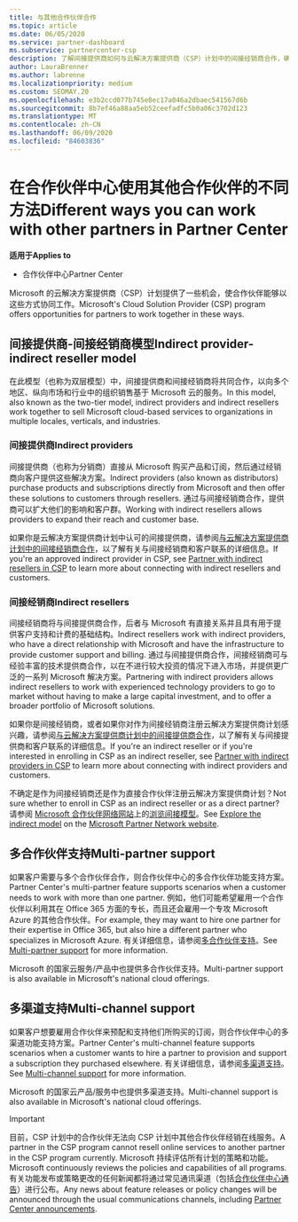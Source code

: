 ```yaml
---
title: 与其他合作伙伴合作
ms.topic: article
ms.date: 06/05/2020
ms.service: partner-dashboard
ms.subservice: partnercenter-csp
description: 了解间接提供商如何与云解决方案提供商（CSP）计划中的间接经销商合作，确定哪种角色适合你。
author: LauraBrenner
ms.author: labrenne
ms.localizationpriority: medium
ms.custom: SEOMAY.20
ms.openlocfilehash: e3b2ccd077b745e8ec17a046a2dbaec541567d6b
ms.sourcegitcommit: 8b7ef46a88aa5eb52ceefadfc5b0a06c3702d123
ms.translationtype: MT
ms.contentlocale: zh-CN
ms.lasthandoff: 06/09/2020
ms.locfileid: "84603836"
---
```

# <a name="different-ways-you-can-work-with-other-partners-in-partner-center"></a><span data-ttu-id="b6437-103">在合作伙伴中心使用其他合作伙伴的不同方法</span><span class="sxs-lookup"><span data-stu-id="b6437-103">Different ways you can work with other partners in Partner Center</span></span>

<span data-ttu-id="b6437-104">**适用于**</span><span class="sxs-lookup"><span data-stu-id="b6437-104">**Applies to**</span></span>

- <span data-ttu-id="b6437-105">合作伙伴中心</span><span class="sxs-lookup"><span data-stu-id="b6437-105">Partner Center</span></span>

<span data-ttu-id="b6437-106">Microsoft 的云解决方案提供商（CSP）计划提供了一些机会，使合作伙伴能够以这些方式协同工作。</span><span class="sxs-lookup"><span data-stu-id="b6437-106">Microsoft's Cloud Solution Provider (CSP) program offers opportunities for partners to work together in these ways.</span></span>

## <a name="indirect-provider-indirect-reseller-model"></a><span data-ttu-id="b6437-107">间接提供商-间接经销商模型</span><span class="sxs-lookup"><span data-stu-id="b6437-107">Indirect provider-indirect reseller model</span></span>

<span data-ttu-id="b6437-108">在此模型（也称为双层模型）中，间接提供商和间接经销商将共同合作，以向多个地区、纵向市场和行业中的组织销售基于 Microsoft 云的服务。</span><span class="sxs-lookup"><span data-stu-id="b6437-108">In this model, also known as the two-tier model, indirect providers and indirect resellers work together to sell Microsoft cloud-based services to organizations in multiple locales, verticals, and industries.</span></span> 

### <a name="indirect-providers"></a><span data-ttu-id="b6437-109">间接提供商</span><span class="sxs-lookup"><span data-stu-id="b6437-109">Indirect providers</span></span>

<span data-ttu-id="b6437-110">间接提供商（也称为分销商）直接从 Microsoft 购买产品和订阅，然后通过经销商向客户提供这些解决方案。</span><span class="sxs-lookup"><span data-stu-id="b6437-110">Indirect providers (also known as distributors) purchase products and subscriptions directly from Microsoft and then offer these solutions to customers through resellers.</span></span> <span data-ttu-id="b6437-111">通过与间接经销商合作，提供商可以扩大他们的影响和客户群。</span><span class="sxs-lookup"><span data-stu-id="b6437-111">Working with indirect resellers allows providers to expand their reach and customer base.</span></span> 

<span data-ttu-id="b6437-112">如果你是云解决方案提供商计划中认可的间接提供商，请参阅[与云解决方案提供商计划中的间接经销商合作](indirect-provider-tasks-in-partner-center.md)，以了解有关与间接经销商和客户联系的详细信息。</span><span class="sxs-lookup"><span data-stu-id="b6437-112">If you're an approved indirect provider in CSP, see [Partner with indirect resellers in CSP](indirect-provider-tasks-in-partner-center.md) to learn more about connecting with indirect resellers and customers.</span></span> 

### <a name="indirect-resellers"></a><span data-ttu-id="b6437-113">间接经销商</span><span class="sxs-lookup"><span data-stu-id="b6437-113">Indirect resellers</span></span>

<span data-ttu-id="b6437-114">间接经销商将与间接提供商合作，后者与 Microsoft 有直接关系并且具有用于提供客户支持和计费的基础结构。</span><span class="sxs-lookup"><span data-stu-id="b6437-114">Indirect resellers work with indirect providers, who have a direct relationship with Microsoft and have the infrastructure to provide customer support and billing.</span></span> <span data-ttu-id="b6437-115">通过与间接提供商合作，间接经销商可与经验丰富的技术提供商合作，以在不进行较大投资的情况下进入市场，并提供更广泛的一系列 Microsoft 解决方案。</span><span class="sxs-lookup"><span data-stu-id="b6437-115">Partnering with indirect providers allows indirect resellers to work with experienced technology providers to go to market without having to make a large capital investment, and to offer a broader portfolio of Microsoft solutions.</span></span> 

<span data-ttu-id="b6437-116">如果你是间接经销商，或者如果你对作为间接经销商注册云解决方案提供商计划感兴趣，请参阅[与云解决方案提供商计划中的间接提供商合作](indirect-reseller-tasks-in-partner-center.md)，以了解有关与间接提供商和客户联系的详细信息。</span><span class="sxs-lookup"><span data-stu-id="b6437-116">If you're an indirect reseller or if you're interested in enrolling in CSP as an indirect reseller, see [Partner with indirect providers in CSP](indirect-reseller-tasks-in-partner-center.md) to learn more about connecting with indirect providers and customers.</span></span>

<span data-ttu-id="b6437-117">不确定是作为间接经销商还是作为直接合作伙伴注册云解决方案提供商计划？</span><span class="sxs-lookup"><span data-stu-id="b6437-117">Not sure whether to enroll in CSP as an indirect reseller or as a direct partner?</span></span> <span data-ttu-id="b6437-118">请参阅 [Microsoft 合作伙伴网络网站](https://partner.microsoft.com)上的[浏览间接模型](https://partner.microsoft.com/cloud-solution-provider/indirect)。</span><span class="sxs-lookup"><span data-stu-id="b6437-118">See [Explore the indirect model](https://partner.microsoft.com/cloud-solution-provider/indirect) on the [Microsoft Partner Network website](https://partner.microsoft.com).</span></span>   

## <a name="multi-partner-support"></a><span data-ttu-id="b6437-119">多合作伙伴支持</span><span class="sxs-lookup"><span data-stu-id="b6437-119">Multi-partner support</span></span>

<span data-ttu-id="b6437-120">如果客户需要与多个合作伙伴合作，则合作伙伴中心的多合作伙伴功能支持方案。</span><span class="sxs-lookup"><span data-stu-id="b6437-120">Partner Center's multi-partner feature supports scenarios when a customer needs to work with more than one partner.</span></span> <span data-ttu-id="b6437-121">例如，他们可能希望雇用一个合作伙伴以利用其在 Office 365 方面的专长，而且还会雇用一个专攻 Microsoft Azure 的其他合作伙伴。</span><span class="sxs-lookup"><span data-stu-id="b6437-121">For example, they may want to hire one partner for their expertise in Office 365, but also hire a different partner who specializes in Microsoft Azure.</span></span> <span data-ttu-id="b6437-122">有关详细信息，请参阅[多合作伙伴支持](multipartner.md)。</span><span class="sxs-lookup"><span data-stu-id="b6437-122">See [Multi-partner support](multipartner.md) for more information.</span></span>

<span data-ttu-id="b6437-123">Microsoft 的国家云服务/产品中也提供多合作伙伴支持。</span><span class="sxs-lookup"><span data-stu-id="b6437-123">Multi-partner support is also available in Microsoft's national cloud offerings.</span></span> 

## <a name="multi-channel-support"></a><span data-ttu-id="b6437-124">多渠道支持</span><span class="sxs-lookup"><span data-stu-id="b6437-124">Multi-channel support</span></span>

<span data-ttu-id="b6437-125">如果客户想要雇用合作伙伴来预配和支持他们所购买的订阅，则合作伙伴中心的多渠道功能支持方案。</span><span class="sxs-lookup"><span data-stu-id="b6437-125">Partner Center's multi-channel feature supports scenarios when a customer wants to hire a partner to provision and support a subscription they purchased elsewhere.</span></span> <span data-ttu-id="b6437-126">有关详细信息，请参阅[多渠道支持](multichannel.md)。</span><span class="sxs-lookup"><span data-stu-id="b6437-126">See [Multi-channel support](multichannel.md) for more information.</span></span>

<span data-ttu-id="b6437-127">Microsoft 的国家云产品/服务中也提供多渠道支持。</span><span class="sxs-lookup"><span data-stu-id="b6437-127">Multi-channel support is also available in Microsoft's national cloud offerings.</span></span>

> [!IMPORTANT]  
> <span data-ttu-id="b6437-128">目前，CSP 计划中的合作伙伴无法向 CSP 计划中其他合作伙伴经销在线服务。</span><span class="sxs-lookup"><span data-stu-id="b6437-128">A partner in the CSP program cannot resell online services to another partner in the CSP program currently.</span></span> <span data-ttu-id="b6437-129">Microsoft 持续评估所有计划的策略和功能。</span><span class="sxs-lookup"><span data-stu-id="b6437-129">Microsoft continuously reviews the policies and capabilities of all programs.</span></span> <span data-ttu-id="b6437-130">有关功能发布或策略更改的任何新闻都将通过常见通讯渠道（包括[合作伙伴中心通告](announcements/index.md)）进行公布。</span><span class="sxs-lookup"><span data-stu-id="b6437-130">Any news about feature releases or policy changes will be announced through the usual communications channels, including [Partner Center announcements](announcements/index.md).</span></span>
